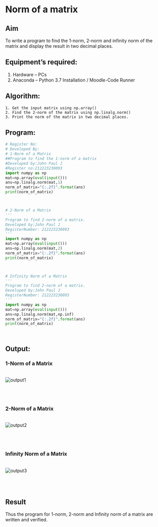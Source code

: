# Norm of a matrix
## Aim
To write a program to find the 1-norm, 2-norm and infinity norm of the matrix and display the result in two decimal places.
## Equipment’s required:
1.	Hardware – PCs
2.	Anaconda – Python 3.7 Installation / Moodle-Code Runner
## Algorithm:
	1. Get the input matrix using np.array()   
    2. Find the 2-norm of the matrix using np.linalg.norm()
	3. Print the norm of the matrix in two decimal places.
## Program:
```Python
# Register No:
# Developed By:
# 1-Norm of a Matrix
##Program to find the 1-norm of a matrix
#Developed by:John Paul J
#Register no:212223230093
import numpy as np
mat=np.array(eval(input()))
ans=np.linalg.norm(mat,1)
norm_of_matrix="{:.2f}".format(ans)
print(norm_of_matrix)



# 2-Norm of a Matrix
'''
Program to find 2-norm of a matrix.
Developed by:John Paul J
RegisterNumber: 212223230093
'''
import numpy as np
mat=np.array(eval(input()))
ans=np.linalg.norm(mat,2)
norm_of_matrix="{:.2f}".format(ans)
print(norm_of_matrix)



# Infinity Norm of a Matrix
'''
Program to find 2-norm of a matrix.
Developed by:John Paul J
RegisterNumber: 212223230093
'''
import numpy as np
mat=np.array(eval(input()))
ans=np.linalg.norm(mat,np.inf)
norm_of_matrix="{:.2f}".format(ans)
print(norm_of_matrix)




```
## Output:
### 1-Norm of a Matrix
<br>![output1](https://github.com/JOHNSUBIK/Norm-of-a-matrix/assets/150279319/0b889daf-fa36-4825-a6e4-37158d58105b)

<br>
<br>

### 2-Norm of a Matrix
<br>![output2](https://github.com/JOHNSUBIK/Norm-of-a-matrix/assets/150279319/98336925-5d2d-4da5-bba7-6b78e5930d72)

<br>
<br>

### Infinity Norm of a Matrix
<br>![output3](https://github.com/JOHNSUBIK/Norm-of-a-matrix/assets/150279319/2f0a8260-259e-43ad-8b36-f02ea2fc981a)

<br>
<br>

## Result
Thus the program for 1-norm, 2-norm and Infinity norm of a matrix are written and verified.
